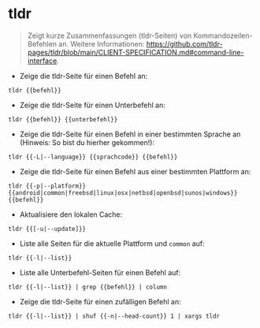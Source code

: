 # tldr

> Zeigt kurze Zusammenfassungen (tldr-Seiten) von Kommandozeilen-Befehlen an.
> Weitere Informationen: <https://github.com/tldr-pages/tldr/blob/main/CLIENT-SPECIFICATION.md#command-line-interface>.

- Zeige die tldr-Seite für einen Befehl an:

`tldr {{befehl}}`

- Zeige die tldr-Seite für einen Unterbefehl an:

`tldr {{befehl}} {{unterbefehl}}`

- Zeige die tldr-Seite für einen Befehl in einer bestimmten Sprache an (Hinweis: So bist du hierher gekommen!):

`tldr {{-L|--language}} {{sprachcode}} {{befehl}}`

- Zeige die tldr-Seite für einen Befehl aus einer bestimmten Plattform an:

`tldr {{-p|--platform}} {{android|common|freebsd|linux|osx|netbsd|openbsd|sunos|windows}} {{befehl}}`

- Aktualisiere den lokalen Cache:

`tldr {{[-u|--update]}}`

- Liste alle Seiten für die aktuelle Plattform und `common` auf:

`tldr {{-l|--list}}`

- Liste alle Unterbefehl-Seiten für einen Befehl auf:

`tldr {{-l|--list}} | grep {{befehl}} | column`

- Zeige die tldr-Seite für einen zufälligen Befehl an:

`tldr {{-l|--list}} | shuf {{-n|--head-count}} 1 | xargs tldr`
